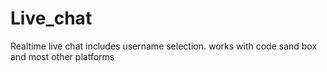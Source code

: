 # Live_chat
Realtime live chat includes username selection. works with code sand box and most other platforms
